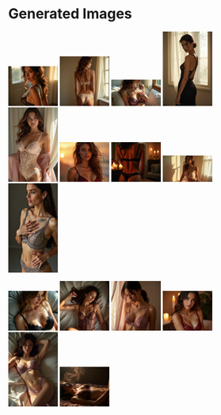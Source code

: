 # Generated Images



<img src="2025_06_30_01.webp" width="100"/> <img src="2025_06_30_02.webp" width="100"/> <img src="2025_06_30_03.webp" width="100"/> <img src="2025_06_30_04.webp" width="100"/> <img src="2025_06_30_05.webp" width="100"/> <img src="2025_06_30_06.webp" width="100"/> <img src="2025_06_30_07.webp" width="100"/> <img src="2025_06_30_08.webp" width="100"/> <img src="2025_06_30_09.webp" width="100"/>

<img src="2025_06_30_10.webp" width="100"/> <img src="2025_06_30_11.webp" width="100"/> <img src="2025_06_30_12.webp" width="100"/> <img src="2025_06_30_13.webp" width="100"/> <img src="2025_06_30_14.webp" width="100"/> <img src="2025_06_30_15.webp" width="100"/>